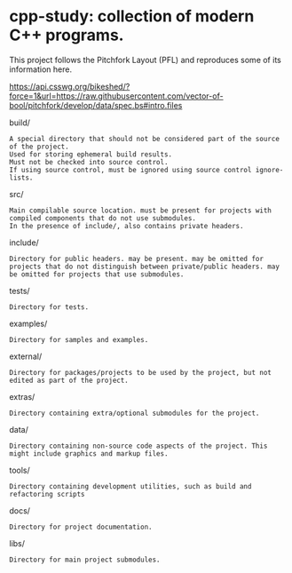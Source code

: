 # cpp-study: collection of modern C++ programs.

This project follows the Pitchfork Layout (PFL) and reproduces some of its information here.

https://api.csswg.org/bikeshed/?force=1&url=https://raw.githubusercontent.com/vector-of-bool/pitchfork/develop/data/spec.bs#intro.files


build/

    A special directory that should not be considered part of the source of the project. 
    Used for storing ephemeral build results. 
    Must not be checked into source control. 
    If using source control, must be ignored using source control ignore-lists.

src/

    Main compilable source location. must be present for projects with compiled components that do not use submodules.
    In the presence of include/, also contains private headers.

include/

    Directory for public headers. may be present. may be omitted for projects that do not distinguish between private/public headers. may be omitted for projects that use submodules.
tests/

    Directory for tests.

examples/

    Directory for samples and examples.

external/

    Directory for packages/projects to be used by the project, but not edited as part of the project.

extras/

    Directory containing extra/optional submodules for the project.

data/

    Directory containing non-source code aspects of the project. This might include graphics and markup files.

tools/

    Directory containing development utilities, such as build and refactoring scripts

docs/

    Directory for project documentation.

libs/

    Directory for main project submodules.
